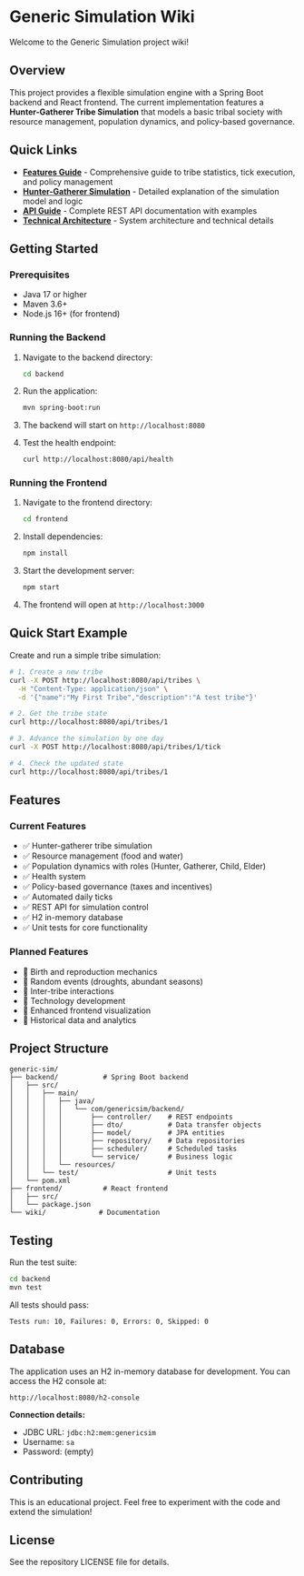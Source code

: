 # Generic Simulation Wiki

Welcome to the Generic Simulation project wiki!

## Overview

This project provides a flexible simulation engine with a Spring Boot backend and React frontend. The current implementation features a **Hunter-Gatherer Tribe Simulation** that models a basic tribal society with resource management, population dynamics, and policy-based governance.

## Quick Links

- **[Features Guide](Features-Guide.md)** - Comprehensive guide to tribe statistics, tick execution, and policy management
- **[Hunter-Gatherer Simulation](Hunter-Gatherer-Simulation.md)** - Detailed explanation of the simulation model and logic
- **[API Guide](API-Guide.md)** - Complete REST API documentation with examples
- **[Technical Architecture](Technical-Architecture.md)** - System architecture and technical details

## Getting Started

### Prerequisites
- Java 17 or higher
- Maven 3.6+
- Node.js 16+ (for frontend)

### Running the Backend

1. Navigate to the backend directory:
   ```bash
   cd backend
   ```

2. Run the application:
   ```bash
   mvn spring-boot:run
   ```

3. The backend will start on `http://localhost:8080`

4. Test the health endpoint:
   ```bash
   curl http://localhost:8080/api/health
   ```

### Running the Frontend

1. Navigate to the frontend directory:
   ```bash
   cd frontend
   ```

2. Install dependencies:
   ```bash
   npm install
   ```

3. Start the development server:
   ```bash
   npm start
   ```

4. The frontend will open at `http://localhost:3000`

## Quick Start Example

Create and run a simple tribe simulation:

```bash
# 1. Create a new tribe
curl -X POST http://localhost:8080/api/tribes \
  -H "Content-Type: application/json" \
  -d '{"name":"My First Tribe","description":"A test tribe"}'

# 2. Get the tribe state
curl http://localhost:8080/api/tribes/1

# 3. Advance the simulation by one day
curl -X POST http://localhost:8080/api/tribes/1/tick

# 4. Check the updated state
curl http://localhost:8080/api/tribes/1
```

## Features

### Current Features
- ✅ Hunter-gatherer tribe simulation
- ✅ Resource management (food and water)
- ✅ Population dynamics with roles (Hunter, Gatherer, Child, Elder)
- ✅ Health system
- ✅ Policy-based governance (taxes and incentives)
- ✅ Automated daily ticks
- ✅ REST API for simulation control
- ✅ H2 in-memory database
- ✅ Unit tests for core functionality

### Planned Features
- 🔲 Birth and reproduction mechanics
- 🔲 Random events (droughts, abundant seasons)
- 🔲 Inter-tribe interactions
- 🔲 Technology development
- 🔲 Enhanced frontend visualization
- 🔲 Historical data and analytics

## Project Structure

```
generic-sim/
├── backend/           # Spring Boot backend
│   ├── src/
│   │   ├── main/
│   │   │   ├── java/
│   │   │   │   └── com/genericsim/backend/
│   │   │   │       ├── controller/    # REST endpoints
│   │   │   │       ├── dto/           # Data transfer objects
│   │   │   │       ├── model/         # JPA entities
│   │   │   │       ├── repository/    # Data repositories
│   │   │   │       ├── scheduler/     # Scheduled tasks
│   │   │   │       └── service/       # Business logic
│   │   │   └── resources/
│   │   └── test/                      # Unit tests
│   └── pom.xml
├── frontend/          # React frontend
│   ├── src/
│   └── package.json
└── wiki/             # Documentation
```

## Testing

Run the test suite:

```bash
cd backend
mvn test
```

All tests should pass:
```
Tests run: 10, Failures: 0, Errors: 0, Skipped: 0
```

## Database

The application uses an H2 in-memory database for development. You can access the H2 console at:

```
http://localhost:8080/h2-console
```

**Connection details:**
- JDBC URL: `jdbc:h2:mem:genericsim`
- Username: `sa`
- Password: (empty)

## Contributing

This is an educational project. Feel free to experiment with the code and extend the simulation!

## License

See the repository LICENSE file for details.
